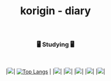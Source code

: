 <div align=center>
  
# korigin - diary

### 

<br>

### 🖥️ Studying 🖥️
<br>


|<img src="https://img.shields.io/badge/Python-3766AB?style=flat-square&logo=Python&logoColor=white"/>| [![Top Langs](https://github-readme-stats.vercel.app/api/top-langs/?username=Korigin99&layout=compact)](https://github.com/Korigin99/github-readme-stats) |
|<img src="https://img.shields.io/badge/C-A8B9CC?style=flat-square&logo=C&logoColor=white"/>|
|<img src="https://img.shields.io/badge/HTML5-E34F26?style=flat-square&logo=html5&logoColor=white"/>|
|<img src="https://img.shields.io/badge/css-1572B6?style=flat-square&logo=css3&logoColor=white"/>|
|<img src="https://img.shields.io/badge/JavaScript-7DF1E?style=flat-square&logo=JavaScript&logoColor=white"/>|
|<img src="https://img.shields.io/badge/JAVA-7DF1E?style=flat-square&logo=JAVA&logoColor=white"/>|
  


</div>
